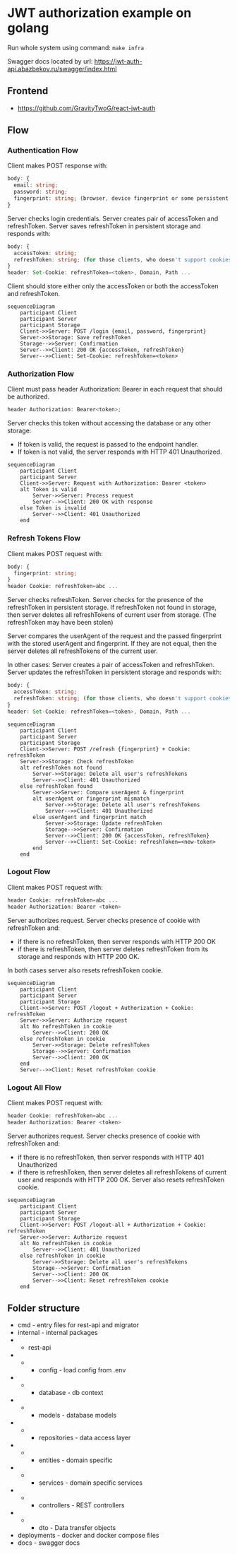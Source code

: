 # JWT authorization example on golang

Run whole system using command: `make infra`

Swagger docs located by url: https://jwt-auth-api.abazbekov.ru/swagger/index.html

## Frontend

- https://github.com/GravityTwoG/react-jwt-auth

## Flow

### Authentication Flow

Client makes POST response with:

```typescript
body: {
  email: string;
  password: string;
  fingerprint: string; (browser, device fingerprint or some persistent id stored on device)
}
```

Server checks login credentials.
Server creates pair of accessToken and refreshToken. Server saves refreshToken in persistent storage and responds with:

```typescript
body: {
  accessToken: string;
  refreshToken: string; (for those clients, who doesn't support cookies)
}
header: Set-Cookie: refreshToken=<token>, Domain, Path ...
```

Client should store either only the accessToken or both the accessToken and refreshToken.

```mermaid
sequenceDiagram
    participant Client
    participant Server
    participant Storage
    Client->>Server: POST /login {email, password, fingerprint}
    Server->>Storage: Save refreshToken
    Storage-->>Server: Confirmation
    Server-->>Client: 200 OK {accessToken, refreshToken}
    Server-->>Client: Set-Cookie: refreshToken=<token>
```

### Authorization Flow

Client must pass header Authorization: Bearer <token> in each request that should be authorized.

```typescript
header Authorization: Bearer<token>;
```

Server checks this token without accessing the database or any other storage:

- If token is valid, the request is passed to the endpoint handler.
- If token is not valid, the server responds with HTTP 401 Unauthorized.

```mermaid
sequenceDiagram
    participant Client
    participant Server
    Client->>Server: Request with Authorization: Bearer <token>
    alt Token is valid
        Server->>Server: Process request
        Server-->>Client: 200 OK with response
    else Token is invalid
        Server-->>Client: 401 Unauthorized
    end
```

### Refresh Tokens Flow

Client makes POST request with:

```typescript
body: {
  fingerprint: string;
}
header Cookie: refreshToken=abc ...
```

Server checks refreshToken.
Server checks for the presence of the refreshToken in persistent storage.
If refreshToken not found in storage, then server deletes all refreshTokens of current user from storage. (The refreshToken may have been stolen)

Server compares the userAgent of the request and the passed fingerprint with the stored userAgent and fingerprint. If they are not equal, then the server deletes all refreshTokens of the current user.

In other cases:
Server creates a pair of accessToken and refreshToken. Server updates the refreshToken in persistent storage and responds with:

```typescript
body: {
  accessToken: string;
  refreshToken: string; (for those clients, who doesn't support cookies)
}
header: Set-Cookie: refreshToken=<token>, Domain, Path ...
```

```mermaid
sequenceDiagram
    participant Client
    participant Server
    participant Storage
    Client->>Server: POST /refresh {fingerprint} + Cookie: refreshToken
    Server->>Storage: Check refreshToken
    alt refreshToken not found
        Server->>Storage: Delete all user's refreshTokens
        Server-->>Client: 401 Unauthorized
    else refreshToken found
        Server->>Server: Compare userAgent & fingerprint
        alt userAgent or fingerprint mismatch
            Server->>Storage: Delete all user's refreshTokens
            Server-->>Client: 401 Unauthorized
        else userAgent and fingerprint match
            Server->>Storage: Update refreshToken
            Storage-->>Server: Confirmation
            Server-->>Client: 200 OK {accessToken, refreshToken}
            Server-->>Client: Set-Cookie: refreshToken=<new-token>
        end
    end
```

### Logout Flow

Client makes POST request with:

```typescript
header Cookie: refreshToken=abc ...
header Authorization: Bearer <token>
```

Server authorizes request.
Server checks presence of cookie with refreshToken and:

- if there is no refreshToken, then server responds with HTTP 200 OK
- if there is refreshToken, then server deletes refreshToken from its storage and responds with HTTP 200 OK.

In both cases server also resets refreshToken cookie.

```mermaid
sequenceDiagram
    participant Client
    participant Server
    participant Storage
    Client->>Server: POST /logout + Authorization + Cookie: refreshToken
    Server->>Server: Authorize request
    alt No refreshToken in cookie
        Server-->>Client: 200 OK
    else refreshToken in cookie
        Server->>Storage: Delete refreshToken
        Storage-->>Server: Confirmation
        Server-->>Client: 200 OK
    end
    Server-->>Client: Reset refreshToken cookie
```

### Logout All Flow

Client makes POST request with:

```typescript
header Cookie: refreshToken=abc ...
header Authorization: Bearer <token>
```

Server authorizes request.
Server checks presence of cookie with refreshToken and:

- if there is no refreshToken, then server responds with HTTP 401 Unauthorized
- if there is refreshToken, then server deletes all refreshTokens of current user and responds with HTTP 200 OK. Server also resets refreshToken cookie.

```mermaid
sequenceDiagram
    participant Client
    participant Server
    participant Storage
    Client->>Server: POST /logout-all + Authorization + Cookie: refreshToken
    Server->>Server: Authorize request
    alt No refreshToken in cookie
        Server-->>Client: 401 Unauthorized
    else refreshToken in cookie
        Server->>Storage: Delete all user's refreshTokens
        Storage-->>Server: Confirmation
        Server-->>Client: 200 OK
        Server-->>Client: Reset refreshToken cookie
    end
```

## Folder structure

- cmd - entry files for rest-api and migrator
- internal - internal packages
- - rest-api
- - - config - load config from .env
- - - database - db context
- - - models - database models
- - - repositories - data access layer
- - - entities - domain specific
- - - services - domain specific services
- - - controllers - REST controllers
- - - dto - Data transfer objects
- deployments - docker and docker compose files
- docs - swagger docs

```

```
